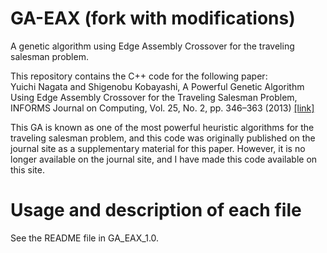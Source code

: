 # GA-EAX (fork with modifications)
A genetic algorithm using Edge Assembly Crossover for the traveling salesman problem.

This repository contains the C++ code for the following paper: <br>
Yuichi Nagata and Shigenobu Kobayashi, A Powerful Genetic Algorithm Using Edge Assembly Crossover for the Traveling Salesman Problem, INFORMS Journal on Computing, Vol. 25, No. 2, pp. 346–363 (2013) [[link]](https://pubsonline.informs.org/doi/abs/10.1287/ijoc.1120.0506)

This GA is known as one of the most powerful heuristic algorithms for the traveling salesman problem, and this code was originally published on the journal site as a supplementary material for this paper. However, it is no longer available on the journal site, and I have made this code available on this site.

# Usage and description of each file

See the README file in GA_EAX_1.0.
